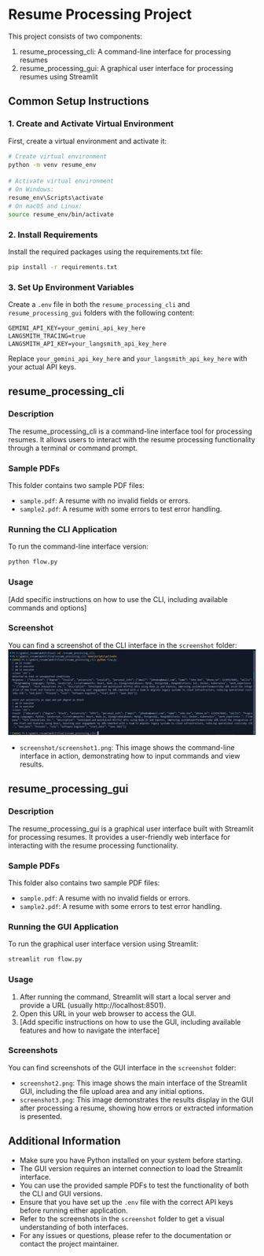 # Resume Processing Project

This project consists of two components:
1. resume_processing_cli: A command-line interface for processing resumes
2. resume_processing_gui: A graphical user interface for processing resumes using Streamlit

## Common Setup Instructions

### 1. Create and Activate Virtual Environment

First, create a virtual environment and activate it:

```bash
# Create virtual environment
python -m venv resume_env

# Activate virtual environment
# On Windows:
resume_env\Scripts\activate
# On macOS and Linux:
source resume_env/bin/activate
```

### 2. Install Requirements

Install the required packages using the requirements.txt file:

```bash
pip install -r requirements.txt
```

### 3. Set Up Environment Variables

Create a `.env` file in both the `resume_processing_cli` and `resume_processing_gui` folders with the following content:

```
GEMINI_API_KEY=your_gemini_api_key_here
LANGSMITH_TRACING=true
LANGSMITH_API_KEY=your_langsmith_api_key_here
```

Replace `your_gemini_api_key_here` and `your_langsmith_api_key_here` with your actual API keys.

## resume_processing_cli

### Description
The resume_processing_cli is a command-line interface tool for processing resumes. It allows users to interact with the resume processing functionality through a terminal or command prompt.

### Sample PDFs
This folder contains two sample PDF files:
- `sample.pdf`: A resume with no invalid fields or errors.
- `sample2.pdf`: A resume with some errors to test error handling.

### Running the CLI Application

To run the command-line interface version:

```bash
python flow.py
```

### Usage
[Add specific instructions on how to use the CLI, including available commands and options]

### Screenshot
You can find a screenshot of the CLI interface in the `screenshot` folder:
![CLI Interface](screenshot/screenshot1.png)

- `screenshot/screenshot1.png`: This image shows the command-line interface in action, demonstrating how to input commands and view results.

## resume_processing_gui

### Description
The resume_processing_gui is a graphical user interface built with Streamlit for processing resumes. It provides a user-friendly web interface for interacting with the resume processing functionality.

### Sample PDFs
This folder also contains two sample PDF files:
- `sample.pdf`: A resume with no invalid fields or errors.
- `sample2.pdf`: A resume with some errors to test error handling.

### Running the GUI Application

To run the graphical user interface version using Streamlit:

```bash
streamlit run flow.py
```

### Usage
1. After running the command, Streamlit will start a local server and provide a URL (usually http://localhost:8501).
2. Open this URL in your web browser to access the GUI.
3. [Add specific instructions on how to use the GUI, including available features and how to navigate the interface]

### Screenshots
You can find screenshots of the GUI interface in the `screenshot` folder:
- `screenshot2.png`: This image shows the main interface of the Streamlit GUI, including the file upload area and any initial options.
- `screenshot3.png`: This image demonstrates the results display in the GUI after processing a resume, showing how errors or extracted information is presented.

## Additional Information

- Make sure you have Python installed on your system before starting.
- The GUI version requires an internet connection to load the Streamlit interface.
- You can use the provided sample PDFs to test the functionality of both the CLI and GUI versions.
- Ensure that you have set up the `.env` file with the correct API keys before running either application.
- Refer to the screenshots in the `screenshot` folder to get a visual understanding of both interfaces.
- For any issues or questions, please refer to the documentation or contact the project maintainer.
